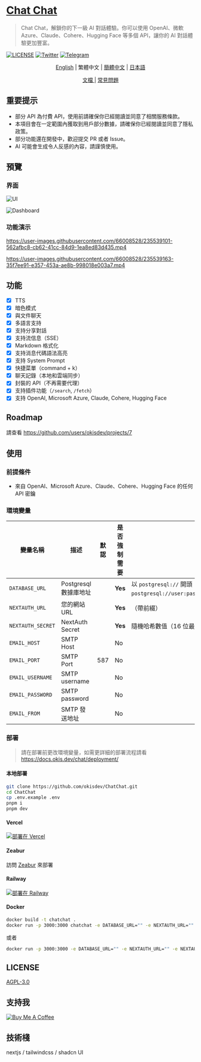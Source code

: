 # [Chat Chat](https://chat.okisdev.com)

> Chat Chat，解鎖你的下一級 AI 對話體驗。你可以使用 OpenAI、微軟 Azure、Claude、Cohere、Hugging Face 等多個 API，讓你的 AI 對話體驗更加豐富。

[![LICENSE](https://img.shields.io/github/license/okisdev/ChatChat?style=flat-square)](https://github.com/okisdev/ChatChat/blob/master/LICENSE) [![Twitter](https://img.shields.io/twitter/follow/okisdev)](https://twitter.com/okisdev) [![Telegram](https://img.shields.io/badge/Telegram-Chat%20Chat-blue?style=flat-square&logo=telegram)](https://t.me/+uWx9qtafv-BiNGVk)

<p align='center'>
    <a href='../README.md'>English</a> | <a>繁體中文</a> | <a href='./README.zh_CN.md'>簡體中文</a> | <a href='./README.JA.md'>日本語</a>
</p>

<p align='center'>
    <a href='https://docs.okis.dev/chat' target='_blank'>
        文檔
    </a>
    | <a href='https://github.com/okisdev/ChatChat/issues/3'>常見問題</a>
</p>

## 重要提示

-   部分 API 為付費 API，使用前請確保你已經閱讀並同意了相關服務條款。
-   本項目會在一定範圍內獲取到用戶部分數據，請確保你已經閱讀並同意了隱私政策。
-   部分功能還在開發中，歡迎提交 PR 或者 Issue。
-   AI 可能會生成令人反感的內容，請謹慎使用。

## 預覽

### 界面

![UI](https://cdn.harrly.com/project/GitHub/Chat-Chat/img/UI-1.png)

![Dashboard](https://cdn.harrly.com/project/GitHub/Chat-Chat/img/Dashboard-1.png)

### 功能演示

https://user-images.githubusercontent.com/66008528/235539101-562afbc8-cb62-41cc-84d9-1ea8ed83d435.mp4

https://user-images.githubusercontent.com/66008528/235539163-35f7ee91-e357-453a-ae8b-998018e003a7.mp4

## 功能

-   [x] TTS
-   [x] 暗色模式
-   [x] 與文件聊天
-   [x] 多語言支持
-   [x] 支持分享對話
-   [x] 支持流信息（SSE）
-   [x] Markdown 格式化
-   [x] 支持消息代碼語法高亮
-   [x] 支持 System Prompt
-   [x] 快捷菜單（command + k）
-   [x] 聊天記錄（本地和雲端同步）
-   [x] 封裝的 API（不再需要代理）
-   [x] 支持插件功能（`/search`, `/fetch`）
-   [x] 支持 OpenAI, Microsoft Azure, Claude, Cohere, Hugging Face

## Roadmap

請查看 https://github.com/users/okisdev/projects/7

## 使用

### 前提條件

-   來自 OpenAI、Microsoft Azure、Claude、Cohere、Hugging Face 的任何 API 密鑰

### 環境變量

| 變量名稱          | 描述                  | 默認 | 是否強制需要 | 提示                                                                                                |
| ----------------- | --------------------- | ---- | ------------ | --------------------------------------------------------------------------------------------------- |
| `DATABASE_URL`    | Postgresql 數據庫地址 |      | **Yes**      | 以 `postgresql://` 開頭 （如果不需要，請填寫 `postgresql://user:password@example.com:port/dbname`） |
| `NEXTAUTH_URL`    | 您的網站 URL          |      | **Yes**      | （帶前綴）                                                                                          |
| `NEXTAUTH_SECRET` | NextAuth Secret       |      | **Yes**      | 隨機哈希數值（16 位最佳）                                                                           |
| `EMAIL_HOST`      | SMTP Host             |      | No           |                                                                                                     |
| `EMAIL_PORT`      | SMTP Port             | 587  | No           |                                                                                                     |
| `EMAIL_USERNAME`  | SMTP username         |      | No           |                                                                                                     |
| `EMAIL_PASSWORD`  | SMTP password         |      | No           |                                                                                                     |
| `EMAIL_FROM`      | SMTP 發送地址         |      | No           |                                                                                                     |

### 部署

> 請在部署前更改環境變量，如需更詳細的部署流程請看 https://docs.okis.dev/chat/deployment/

#### 本地部署

```bash
git clone https://github.com/okisdev/ChatChat.git
cd ChatChat
cp .env.example .env
pnpm i
pnpm dev
```

#### Vercel

[![部署在 Vercel](https://vercel.com/button)](https://vercel.com/import/project?template=https://github.com/okisdev/ChatChat)

#### Zeabur

訪問 [Zeabur](https://zeabur.com) 來部署

#### Railway

[![部署在 Railway](https://railway.app/button.svg)](https://railway.app/template/-WWW5r)

#### Docker

```bash
docker build -t chatchat .
docker run -p 3000:3000 chatchat -e DATABASE_URL="" -e NEXTAUTH_URL="" -e NEXTAUTH_SECRET="" -e EMAIL_HOST="" -e EMAIL_PORT="" -e EMAIL_USERNAME="" -e EMAIL_PASSWORD="" -e EMAIL_FROM=""
```

或者

```bash
docker run -p 3000:3000 -e DATABASE_URL="" -e NEXTAUTH_URL="" -e NEXTAUTH_SECRET="" -e EMAIL_HOST="" -e EMAIL_PORT="" -e EMAIL_USERNAME="" -e EMAIL_PASSWORD="" -e EMAIL_FROM="" ghcr.io/okisdev/chatchat:latest
```

## LICENSE

[AGPL-3.0](./LICENSE)

## 支持我

[![Buy Me A Coffee](https://www.buymeacoffee.com/assets/img/custom_images/orange_img.png)](https://www.buymeacoffee.com/okisdev)

## 技術棧

nextjs / tailwindcss / shadcn UI
